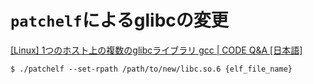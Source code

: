 <!-- TITLE: libc.so.6 -->
<!-- SUBTITLE: A quick summary of Libc So 6 -->

# `patchelf`によるglibcの変更

[\[Linux\] 1つのホスト上の複数のglibcライブラリ gcc | CODE Q&amp;A [日本語]](https://code.i-harness.com/ja/q/ced4b)

```console
$ ./patchelf --set-rpath /path/to/new/libc.so.6 {elf_file_name}
```

